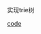 实现trie树

[code](https://github.com/flyfire/LeetCodeSolutions/blob/master/src/main/java/com/solarexsoft/leetcode/editor/cn/L208ImplementTriePrefixTree.java)
